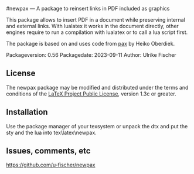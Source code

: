 #newpax — A package to reinsert links in PDF included as graphics

This package allows to insert PDF in a document while preserving
internal and external links. With lualatex it works in the document
directly, other engines require to run a compilation with lualatex or to call
a lua script first.

The package is based on and uses code from [pax](https://ctan.org/pkg/pax) by Heiko Oberdiek.

Packageversion: 0.56 
Packagedate: 2023-09-11 Author: Ulrike Fischer 

## License
The newpax package may be modified and distributed under the terms and conditions of the 
[LaTeX Project Public License](https://www.latex-project.org/lppl/), version 1.3c or greater.

## Installation

Use the package manager of your texsystem or
unpack the dtx and put the sty and the lua into tex\latex\newpax.


## Issues, comments, etc

https://github.com/u-fischer/newpax
